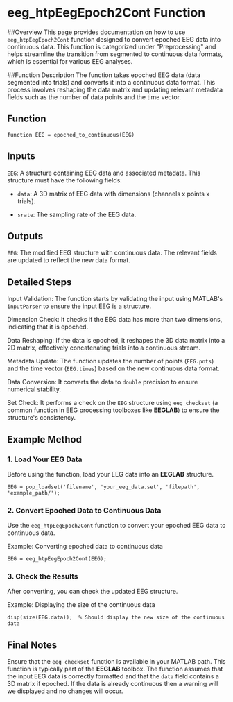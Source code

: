 # eeg_htpEegEpoch2Cont Function

##Overview
This page provides documentation on how to use `eeg_htpEegEpoch2Cont` function designed to convert epoched EEG data into continuous data. This function is categorized under "Preprocessing" and helps streamline the transition from segmented to continuous data formats, which is essential for various EEG analyses.

##Function Description
The function takes epoched EEG data (data segmented into trials) and converts it into a continuous data format. This process involves reshaping the data matrix and updating relevant metadata fields such as the number of data points and the time vector.

## Function
```
function EEG = epoched_to_continuous(EEG)
```
## Inputs
`EEG`: A structure containing EEG data and associated metadata. This structure must have the following fields:

- `data`: A 3D matrix of EEG data with dimensions (channels x points x trials).
    
- `srate`: The sampling rate of the EEG data.

## Outputs
`EEG`: The modified EEG structure with continuous data. The relevant fields are updated to reflect the new data format.

## Detailed Steps
Input Validation: The function starts by validating the input using MATLAB's `inputParser` to ensure the input EEG is a structure.

Dimension Check: It checks if the EEG data has more than two dimensions, indicating that it is epoched.

Data Reshaping: If the data is epoched, it reshapes the 3D data matrix into a 2D matrix, effectively concatenating trials into a continuous stream.

Metadata Update: The function updates the number of points (`EEG.pnts`) and the time vector (`EEG.times`) based on the new continuous data format.

Data Conversion: It converts the data to `double` precision to ensure numerical stability.

Set Check: It performs a check on the `EEG` structure using `eeg_checkset` (a common function in EEG processing toolboxes like **EEGLAB**) to ensure the structure's consistency.

## Example Method

### 1. Load Your EEG Data
Before using the function, load your EEG data into an **EEGLAB** structure.

```
EEG = pop_loadset('filename', 'your_eeg_data.set', 'filepath', 'example_path/');
```
### 2. Convert Epoched Data to Continuous Data
Use the `eeg_htpEegEpoch2Cont` function to convert your epoched EEG data to continuous data.

Example: Converting epoched data to continuous data

```
EEG = eeg_htpEegEpoch2Cont(EEG);
```

### 3. Check the Results
After converting, you can check the updated EEG structure.

Example: Displaying the size of the continuous data

```
disp(size(EEG.data));  % Should display the new size of the continuous data
```

## Final Notes
Ensure that the `eeg_checkset` function is available in your MATLAB path. This function is typically part of the **EEGLAB** toolbox. The function assumes that the input EEG data is correctly formatted and that the `data` field contains a 3D matrix if epoched. If the data is already continuous then a warning will we displayed and no changes will occur.
